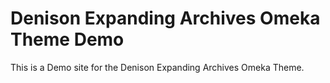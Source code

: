 # Denison Expanding Archives Omeka Theme Demo

This is a Demo site for the Denison Expanding Archives Omeka Theme.
